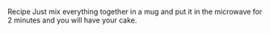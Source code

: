 Recipe
Just mix everything together in a mug and put it in the microwave for 2 minutes and you will have your cake.